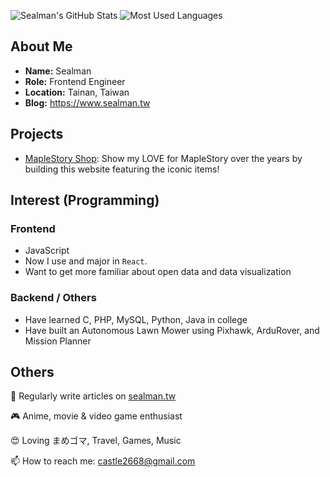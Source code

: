 ![Sealman's GitHub Stats](https://github-readme-stats.vercel.app/api?username=Sealman234&count_private=true&show_icons=true&theme=react&hide_title=true)
![Most Used Languages](https://github-readme-stats.vercel.app/api/top-langs/?username=Sealman234&layout=compact&theme=react)

## About Me

* **Name:** Sealman
* **Role:** Frontend Engineer
* **Location:** Tainan, Taiwan
* **Blog:** https://www.sealman.tw

## Projects

* [MapleStory Shop](https://sealman234.github.io/MapleStoryShopV4/): Show my LOVE for MapleStory over the years by building this website featuring the iconic items!

## Interest (Programming)

### Frontend

* JavaScript
* Now I use and major in `React`.
* Want to get more familiar about open data and data visualization

### Backend / Others

* Have learned C, PHP, MySQL, Python, Java in college
* Have built an Autonomous Lawn Mower using Pixhawk, ArduRover, and Mission Planner
  
## Others

📝 Regularly write articles on [sealman.tw](https://www.sealman.tw/)

🎮 Anime, movie & video game enthusiast

😍 Loving まめゴマ, Travel, Games, Music

📫 How to reach me: castle2668@gmail.com

